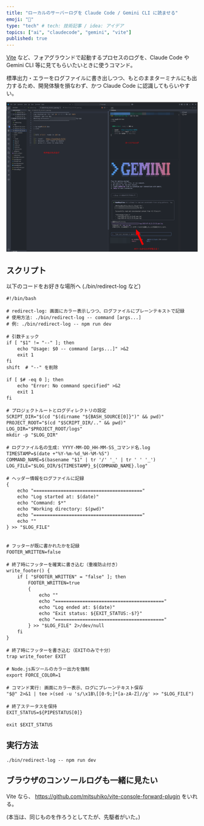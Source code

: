 ```yaml
---
title: "ローカルのサーバーログを Claude Code / Gemini CLI に読ませる"
emoji: "🔨"
type: "tech" # tech: 技術記事 / idea: アイデア
topics: ["ai", "claudecode", "gemini", "vite"]
published: true
---
```


[Vite](https://ja.vite.dev/) など、フォアグラウンドで起動するプロセスのログを、Claude Code や Gemini CLI 等に見てもらいたいときに使うコマンド。

標準出力・エラーをログファイルに書き出しつつ、もとのままターミナルにも出力するため、開発体験を損なわず、かつ Claude Code に認識してもらいやすい。

![](/images/how-to-redirect-foreground-log/image.png)

## スクリプト

以下のコードをお好きな場所へ (./bin/redirect-log など)


```shell
#!/bin/bash

# redirect-log: 画面にカラー表示しつつ、ログファイルにプレーンテキストで記録
# 使用方法: ./bin/redirect-log -- command [args...]
# 例: ./bin/redirect-log -- npm run dev

# 引数チェック
if [ "$1" != "--" ]; then
    echo "Usage: $0 -- command [args...]" >&2
    exit 1
fi
shift  # "--" を削除

if [ $# -eq 0 ]; then
    echo "Error: No command specified" >&2
    exit 1
fi

# プロジェクトルートとログディレクトリの設定
SCRIPT_DIR="$(cd "$(dirname "${BASH_SOURCE[0]}")" && pwd)"
PROJECT_ROOT="$(cd "$SCRIPT_DIR/.." && pwd)"
LOG_DIR="$PROJECT_ROOT/logs"
mkdir -p "$LOG_DIR"

# ログファイル名の生成: YYYY-MM-DD_HH-MM-SS_コマンド名.log
TIMESTAMP=$(date +"%Y-%m-%d_%H-%M-%S")
COMMAND_NAME=$(basename "$1" | tr '/' '_' | tr ' ' '_')
LOG_FILE="$LOG_DIR/${TIMESTAMP}_${COMMAND_NAME}.log"

# ヘッダー情報をログファイルに記録
{
    echo "========================================"
    echo "Log started at: $(date)"
    echo "Command: $*"
    echo "Working directory: $(pwd)"
    echo "========================================"
    echo ""
} >> "$LOG_FILE"


# フッターが既に書かれたかを記録
FOOTER_WRITTEN=false

# 終了時にフッターを確実に書き込む（重複防止付き）
write_footer() {
    if [ "$FOOTER_WRITTEN" = "false" ]; then
        FOOTER_WRITTEN=true
        {
            echo ""
            echo "========================================"
            echo "Log ended at: $(date)"
            echo "Exit status: ${EXIT_STATUS:-$?}"
            echo "========================================"
        } >> "$LOG_FILE" 2>/dev/null
    fi
}

# 終了時にフッターを書き込む（EXITのみで十分）
trap write_footer EXIT

# Node.js系ツールのカラー出力を強制
export FORCE_COLOR=1

# コマンド実行: 画面にカラー表示、ログにプレーンテキスト保存
"$@" 2>&1 | tee >(sed -u 's/\x1B\[[0-9;]*[a-zA-Z]//g' >> "$LOG_FILE")

# 終了ステータスを保持
EXIT_STATUS=${PIPESTATUS[0]}

exit $EXIT_STATUS
```

## 実行方法

```shell
./bin/redirect-log -- npm run dev
```


## ブラウザのコンソールログも一緒に見たい

Vite なら、 https://github.com/mitsuhiko/vite-console-forward-plugin をいれる。

(本当は、同じものを作ろうとしてたが、先駆者がいた。)

